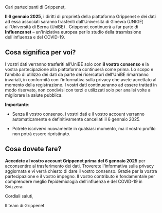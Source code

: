 Cari partecipanti di Grippenet,

**Il 6 gennaio 2025**, i diritti di proprietà della piattaforma Grippenet e dei dati ad essa associati saranno
trasferiti dall’Università di Ginevra (UNIGE) all’Università di Berna (UniBE) . Grippenet continuerà a far
parte di **Influenzanet** – un'iniziativa europea per lo studio della trasmissione dell'influenza e del
COVID-19.

## Cosa significa per voi?

I vostri dati verranno trasferiti all’UniBE solo con **il vostro consenso** e la vostra partecipazione alla
piattaforma continuerà come prima. Lo scopo e l’ambito di utilizzo dei dati da parte dei ricercatori
dell’UniBE rimarranno invariati, in conformità con l&#39;informativa sulla privacy che avete accettato al
momento della registrazione. I vostri dati continueranno ad essere trattati in modo riservato, non
condivisi con terzi e utilizzati solo per analisi volte a migliorare la salute pubblica.

**Importante**:

- Senza il vostro consenso, i vostri dati e il vostro account verranno automaticamente e
definitivamente cancellati il 6 gennaio 2025.

- Potrete iscrivervi nuovamente in qualsiasi momento, ma il vostro profilo non potrà essere
ripristinato.

## Cosa dovete fare?

**Accedete al vostro account Grippenet prima del 6 gennaio 2025** per acconsentire al trasferimento
dei dati. Troverete l'informativa sulla privacy aggiornata e vi verrà chiesto di dare il vostro consenso.
Grazie per la vostra partecipazione e il vostro impegno. Il vostro contributo è fondamentale per
comprendere meglio l’epidemiologia dell’influenza e del COVID-19 in Svizzera.

Cordiali saluti,

Il team di Grippenet